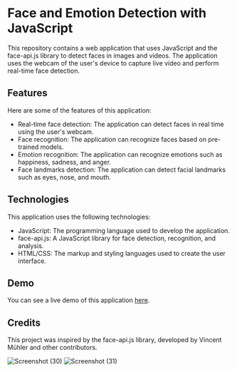 
# Face and Emotion Detection with JavaScript

This repository contains a web application that uses JavaScript and the face-api.js library to detect faces in images and videos. The application uses the webcam of the user's device to capture live video and perform real-time face detection.

## Features

Here are some of the features of this application:

- Real-time face detection: The application can detect faces in real time using the user's webcam.
- Face recognition: The application can recognize faces based on pre-trained models.
- Emotion recognition: The application can recognize emotions such as happiness, sadness, and anger.
- Face landmarks detection: The application can detect facial landmarks such as eyes, nose, and mouth.

## Technologies

This application uses the following technologies:

- JavaScript: The programming language used to develop the application.
- face-api.js: A JavaScript library for face detection, recognition, and analysis.
- HTML/CSS: The markup and styling languages used to create the user interface.

## Demo

You can see a live demo of this application [here](https://faceexpressiondetector.netlify.app/).

## Credits

This project was inspired by the face-api.js library, developed by Vincent Mühler and other contributors. 

![Screenshot (30)](https://user-images.githubusercontent.com/75081330/224251630-b1679e6a-b57e-4b7e-9471-0b6af06c4812.png)
![Screenshot (31)](https://user-images.githubusercontent.com/75081330/224251659-21b44f05-f19f-4a1c-9541-23455ba7833b.png)

